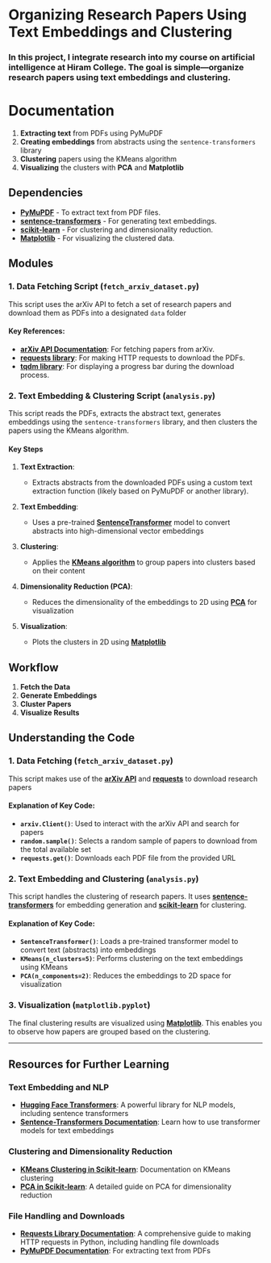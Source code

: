# Organizing Research Papers Using Text Embeddings and Clustering
### In this project, I integrate research into my course on artificial intelligence at Hiram College. The goal is simple—organize research papers using text embeddings and clustering.

# Documentation

1. **Extracting text** from PDFs using PyMuPDF
2. **Creating embeddings** from abstracts using the `sentence-transformers` library
3. **Clustering** papers using the KMeans algorithm
4. **Visualizing** the clusters with **PCA** and **Matplotlib**

## Dependencies

- **[PyMuPDF](https://pypi.org/project/PyMuPDF/)** - To extract text from PDF files.
- **[sentence-transformers](https://huggingface.co/sentence-transformers)** - For generating text embeddings.
- **[scikit-learn](https://scikit-learn.org/stable/)** - For clustering and dimensionality reduction.
- **[Matplotlib](https://matplotlib.org/stable/)** - For visualizing the clustered data.

## Modules

### 1. **Data Fetching Script (`fetch_arxiv_dataset.py`)**

This script uses the arXiv API to fetch a set of research papers and download them as PDFs into a designated `data` folder

#### Key References:
- **[arXiv API Documentation](https://arxiv.org/help/api/index)**: For fetching papers from arXiv.
- **[requests library](https://docs.python-requests.org/en/latest/)**: For making HTTP requests to download the PDFs.
- **[tqdm library](https://tqdm.github.io/)**: For displaying a progress bar during the download process.

### 2. **Text Embedding & Clustering Script (`analysis.py`)**

This script reads the PDFs, extracts the abstract text, generates embeddings using the `sentence-transformers` library, and then clusters the papers using the KMeans algorithm.

#### Key Steps
1. **Text Extraction**:
    - Extracts abstracts from the downloaded PDFs using a custom text extraction function (likely based on PyMuPDF or another library).

2. **Text Embedding**:
    - Uses a pre-trained **[SentenceTransformer](https://huggingface.co/sentence-transformers)** model to convert abstracts into high-dimensional vector embeddings

3. **Clustering**:
    - Applies the **[KMeans algorithm](https://scikit-learn.org/stable/modules/generated/sklearn.cluster.KMeans.html)** to group papers into clusters based on their content
    
4. **Dimensionality Reduction (PCA)**:
    - Reduces the dimensionality of the embeddings to 2D using **[PCA](https://scikit-learn.org/stable/modules/generated/sklearn.decomposition.PCA.html)** for visualization
    
5. **Visualization**:
    - Plots the clusters in 2D using **[Matplotlib](https://matplotlib.org/stable/contents.html)**

## Workflow

1. **Fetch the Data**
2. **Generate Embeddings**
3. **Cluster Papers**
4. **Visualize Results**

## Understanding the Code

### 1. **Data Fetching (`fetch_arxiv_dataset.py`)**

This script makes use of the **[arXiv API](https://arxiv.org/help/api/index)** and **[requests](https://docs.python-requests.org/en/latest/)** to download research papers

#### Explanation of Key Code:
- **`arxiv.Client()`**: Used to interact with the arXiv API and search for papers
- **`random.sample()`**: Selects a random sample of papers to download from the total available set
- **`requests.get()`**: Downloads each PDF file from the provided URL

### 2. **Text Embedding and Clustering (`analysis.py`)**

This script handles the clustering of research papers. It uses **[sentence-transformers](https://huggingface.co/sentence-transformers)** for embedding generation and **[scikit-learn](https://scikit-learn.org/stable/)** for clustering.

#### Explanation of Key Code:
- **`SentenceTransformer()`**: Loads a pre-trained transformer model to convert text (abstracts) into embeddings
- **`KMeans(n_clusters=5)`**: Performs clustering on the text embeddings using KMeans
- **`PCA(n_components=2)`**: Reduces the embeddings to 2D space for visualization

### 3. **Visualization (`matplotlib.pyplot`)**

The final clustering results are visualized using **[Matplotlib](https://matplotlib.org/stable/contents.html)**. This enables you to observe how papers are grouped based on the clustering.

---

## Resources for Further Learning

### Text Embedding and NLP
- **[Hugging Face Transformers](https://huggingface.co/transformers/)**: A powerful library for NLP models, including sentence transformers
- **[Sentence-Transformers Documentation](https://huggingface.co/sentence-transformers)**: Learn how to use transformer models for text embeddings

### Clustering and Dimensionality Reduction
- **[KMeans Clustering in Scikit-learn](https://scikit-learn.org/stable/modules/generated/sklearn.cluster.KMeans.html)**: Documentation on KMeans clustering
- **[PCA in Scikit-learn](https://scikit-learn.org/stable/modules/generated/sklearn.decomposition.PCA.html)**: A detailed guide on PCA for dimensionality reduction

### File Handling and Downloads
- **[Requests Library Documentation](https://docs.python-requests.org/en/latest/)**: A comprehensive guide to making HTTP requests in Python, including handling file downloads
- **[PyMuPDF Documentation](https://pypi.org/project/PyMuPDF/)**: For extracting text from PDFs
